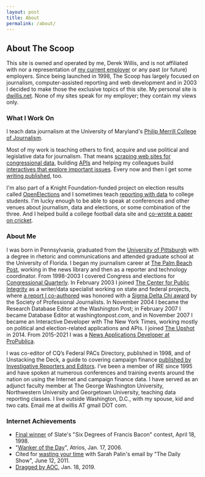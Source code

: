```yaml
---
layout: post
title: About
permalink: /about/
---
```


## About The Scoop

This site is owned and operated by me, Derek Willis, and is not affiliated with nor a representation of [my current employer](https://merrill.umd.edu/) or any past (or future) employers. Since being launched in 1998, The Scoop has largely focused on journalism, computer-assisted reporting and web development and in 2003 I decided to make those the exclusive topics of this site. My personal site is [dwillis.net](http://dwillis.net). None of my sites speak for my employer; they contain my views only.

### What I Work On

I teach data journalism at the University of Maryland's [Philip Merrill College of Journalism](https://merrill.umd.edu/).

Most of my work is teaching others to find, acquire and use political and legislative data for journalism. That means [scraping web sites for congressional data](https://github.com/dwillis/statement), building [APIs](https://projects.propublica.org/api-docs/congress-api/) and helping my colleagues build [interactives that explore important issues](https://projects.propublica.org/represent/). Every now and then I get some [writing published](https://www.propublica.org/article/will-nancy-pelosi-open-the-floor-to-bipartisan-ideas), too.

I'm also part of a Knight Foundation-funded project on election results called [OpenElections](http://blog.openelections.net/) and I sometimes teach [reporting with data](http://dwillis.github.io/data-reporting/index.html) to college students. I'm lucky enough to be able to speak at conferences and other venues about journalism, data and elections, or some combination of the three. And I helped build a college football data site and [co-wrote a paper on cricket](https://github.com/outside-edge/toss-up/blob/master/write_up/cricket.pdf).

### About Me

I was born in Pennsylvania, graduated from the [University of Pittsburgh](http://www.pitt.edu/) with a degree in rhetoric and communications and attended graduate school at the University of Florida. I began my journalism career at [The Palm Beach Post](http://www.pbpost.com/), working in the news library and then as a reporter and technology coordinator. From 1998-2003 I covered Congress and elections for [Congressional Quarterly](http://www.cq.com/). In February 2003 I joined [The Center for Public Integrity](http://www.publicintegrity.org/) as a writer/data specialist working on state and federal projects, where [a report I co-authored](http://www.publicintegrity.org/politics/elections/silent-partners) was honored with a [Sigma Delta Chi award](http://www.spj.org/news.asp?ref=364) by the Society of Professional Journalists. In November 2004 I became the Research Database Editor at the Washington Post; in February 2007 I became Database Editor at washingtonpost.com, and in November 2007 I became an Interactive Developer with The New York Times, working mostly on political and election-related applications and APIs. I joined [The Upshot](https://www.nytimes.com/by/derek-willis) in 2014. From 2015-2021 I was a [News Applications Developer at ProPublica](https://www.propublica.org/people/derek-willis).

I was co-editor of CQ’s Federal PACs Directory, published in 1998, and of Unstacking the Deck, a guide to covering campaign finance [published by Investigative Reporters and Editors](http://www.ire.org/resource-center/books/). I’ve been a member of IRE since 1995 and have spoken at numerous conferences and training events around the nation on using the Internet and campaign finance data. I have served as an adjunct faculty member at The George Washington University, Northwestern University and Georgetown University, teaching data reporting classes. I live outside Washington, D.C., with my spouse, kid and two cats. Email me at dwillis AT gmail DOT com.

### Internet Achievements

* [Final winner](http://www.slate.com/articles/news_and_politics/six_degrees_of_francis_bacon/1998/04/_2.single.html) of Slate's "Six Degrees of Francis Bacon" contest, April 18, 1998.
* "[Wanker of the Day](http://www.eschatonblog.com/2006/01/wanker-of-day_17.html)", Atrios, Jan. 17, 2006.
* Cited for [wasting your time](http://www.mediaite.com/tv/jon-stewart-blasts-media-for-wasting-our-time-with-palin-emails/) with Sarah Palin's email by "The Daily Show", June 12, 2011.
* [Dragged by AOC](https://twitter.com/aoc/status/1086396175199207424), Jan. 18, 2019.

